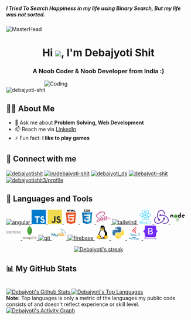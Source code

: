 <h5>I Tried To Search Happiness in my life using Binary Search, But my life was not sorted.</h5>

![MasterHead](https://www.synergisticit.com/wp-content/uploads/2021/08/Phoenix-Banner-Image.jpg)

<h1 align="center">Hi <img src="https://raw.githubusercontent.com/MartinHeinz/MartinHeinz/master/wave.gif" width="30px">, I'm Debajyoti Shit</h1>
<h3 align="center">A Noob Coder & Noob Developer from India :)</h3>

<img align="right" alt="Coding" width="400" src="https://cdn.dribbble.com/users/1162077/screenshots/3848914/programmer.gif">

<p align="left"> <img src="https://komarev.com/ghpvc/?username=debajyoti-shit&label=Profile%20views&color=0e75b6&theme=react&style=flat" alt="debajyoti-shit" /> </p>

## 🙋‍♂️ About Me

- 💬 Ask me about **Problem Solving, Web Development**
- 📫 Reach me via [LinkedIn](https://linkedin.com/in/debajyoti-shit)
- ⚡ Fun fact: **I like to play games**

## 🤙 Connect with me

<p align="left">
<a href="https://twitter.com/debajyotishit" target="blank"><img align="center" src="https://raw.githubusercontent.com/rahuldkjain/github-profile-readme-generator/master/src/images/icons/Social/twitter.svg" alt="debajyotishit" height="30" width="40" /></a>
<a href="https://linkedin.com/in/debajyoti-shit" target="blank"><img align="center" src="https://raw.githubusercontent.com/rahuldkjain/github-profile-readme-generator/master/src/images/icons/Social/linked-in-alt.svg" alt="in/debajyoti-shit" height="30" width="40" /></a>
<a href="https://instagram.com/debajyoti_ds" target="blank"><img align="center" src="https://raw.githubusercontent.com/rahuldkjain/github-profile-readme-generator/master/src/images/icons/Social/instagram.svg" alt="debajyoti_ds" height="30" width="40" /></a>
<a href="https://www.leetcode.com/debajyoti-shit" target="blank"><img align="center" src="https://raw.githubusercontent.com/rahuldkjain/github-profile-readme-generator/master/src/images/icons/Social/leet-code.svg" alt="debajyoti-shit" height="30" width="40" /></a>
<a href="https://auth.geeksforgeeks.org/user/debajyotishit3/profile" target="blank"><img align="center" src="https://raw.githubusercontent.com/rahuldkjain/github-profile-readme-generator/master/src/images/icons/Social/geeks-for-geeks.svg" alt="debajyotishit3/profile" height="30" width="40" /></a>
</p>

## 🚀 Languages and Tools

<p align="left"> 
  <a href="https://angular.io/" target="_blank" rel="noreferrer"> 
    <img src="https://angular.io/assets/images/logos/angular/angular.svg" alt="angular" width="40" height="40"/> 
  </a>
<!--   <a href="https://material.angular.io/" target="_blank" rel="noreferrer"> 
    <img src="https://angular.io/generated/images/marketing/conceptual/angular-material.png" alt="angular-material" width="40" height="40"/>
</a> -->

  <a href="https://www.typescriptlang.org/" target="_blank" rel="noreferrer"> 
    <img src="https://raw.githubusercontent.com/devicons/devicon/master/icons/typescript/typescript-original.svg" alt="typescript" width="40" height="40"/> 
  </a>
  <a href="https://developer.mozilla.org/en-US/docs/Web/JavaScript" target="_blank" rel="noreferrer"> 
    <img src="https://raw.githubusercontent.com/devicons/devicon/master/icons/javascript/javascript-original.svg" alt="javascript" width="40" height="40"/> 
  </a> 
  <a href="https://www.w3.org/html/" target="_blank" rel="noreferrer"> 
    <img src="https://raw.githubusercontent.com/devicons/devicon/master/icons/html5/html5-original-wordmark.svg" alt="html5" width="40" height="40"/> 
  </a> 
  <a href="https://www.w3schools.com/css/" target="_blank" rel="noreferrer"> 
    <img src="https://raw.githubusercontent.com/devicons/devicon/master/icons/css3/css3-original-wordmark.svg" alt="css3" width="40" height="40"/> 
  </a>
  <a href="https://sass-lang.com" target="_blank" rel="noreferrer"> 
    <img src="https://raw.githubusercontent.com/devicons/devicon/master/icons/sass/sass-original.svg" alt="sass" width="40" height="40"/> 
  </a> 
  <a href="https://tailwindcss.com/" target="_blank" rel="noreferrer"> 
    <img src="https://www.vectorlogo.zone/logos/tailwindcss/tailwindcss-icon.svg" alt="tailwind" width="40" height="40"/> 
  </a> 
  <a href="https://reactjs.org/" target="_blank" rel="noreferrer"> 
    <img src="https://raw.githubusercontent.com/devicons/devicon/master/icons/react/react-original-wordmark.svg" alt="react" width="40" height="40"/> 
  </a>
  <a href="https://redux.js.org" target="_blank" rel="noreferrer"> 
    <img src="https://raw.githubusercontent.com/devicons/devicon/master/icons/redux/redux-original.svg" alt="redux" width="40" height="40"/> 
  </a> 
  <a href="https://nodejs.org" target="_blank" rel="noreferrer"> 
    <img src="https://raw.githubusercontent.com/devicons/devicon/master/icons/nodejs/nodejs-original-wordmark.svg" alt="nodejs" width="40" height="40"/> 
  </a>
  <a href="https://expressjs.com" target="_blank" rel="noreferrer"> 
    <img src="https://raw.githubusercontent.com/devicons/devicon/master/icons/express/express-original-wordmark.svg" alt="express" width="40" height="40"/> 
  </a>
  <a href="https://www.mongodb.com/" target="_blank" rel="noreferrer"> 
    <img src="https://raw.githubusercontent.com/devicons/devicon/master/icons/mongodb/mongodb-original-wordmark.svg" alt="mongodb" width="40" height="40"/> 
  </a>
  <a href="https://git-scm.com/" target="_blank" rel="noreferrer"> 
    <img src="https://www.vectorlogo.zone/logos/git-scm/git-scm-icon.svg" alt="git" width="40" height="40"/> 
  </a>
  <a href="https://www.mysql.com/" target="_blank" rel="noreferrer"> 
    <img src="https://raw.githubusercontent.com/devicons/devicon/master/icons/mysql/mysql-original-wordmark.svg" alt="mysql" width="40" height="40"/> 
  </a>
  <a href="https://firebase.google.com/" target="_blank" rel="noreferrer"> 
    <img src="https://www.vectorlogo.zone/logos/firebase/firebase-icon.svg" alt="firebase" width="40" height="40"/> 
  </a>
  <a href="https://www.linux.org/" target="_blank" rel="noreferrer"> 
    <img src="https://raw.githubusercontent.com/devicons/devicon/master/icons/linux/linux-original.svg" alt="linux" width="40" height="40"/> 
  </a>
  <a href="https://www.python.org" target="_blank" rel="noreferrer"> 
    <img src="https://raw.githubusercontent.com/devicons/devicon/master/icons/python/python-original.svg" alt="python" width="40" height="40"/> 
  </a>
  <a href="https://www.java.com" target="_blank" rel="noreferrer"> 
    <img src="https://raw.githubusercontent.com/devicons/devicon/master/icons/java/java-original.svg" alt="java" width="40" height="40"/> 
  </a>
  <a href="https://getbootstrap.com" target="_blank" rel="noreferrer"> 
    <img src="https://raw.githubusercontent.com/devicons/devicon/master/icons/bootstrap/bootstrap-plain-wordmark.svg" alt="bootstrap" width="40" height="40"/> 
  </a>
</p>

<p align="center">
  <a href="https://github.com/Debajyoti-Shit/github-readme-streak-stats">
    <img title="🔥 Get streak stats for your profile at git.io/streak-stats" alt="Debajyoti's streak" src="https://github-readme-streak-stats.herokuapp.com/?user=Debajyoti-Shit&theme=black-ice&hide_border=true&stroke=0000&background=060A0CD0"/>
  </a>
</p>


## 📊 My GitHub Stats

<br/>
<a href="https://github.com/Debajyoti-Shit/github-readme-stats">
  <img alt="Debajyoti's Github Stats" src="https://github-readme-stats.vercel.app/api?username=Debajyoti-Shit&show_icons=true&count_private=true&theme=react&hide_border=true&bg_color=0D1117" />
</a>
<a href="https://github.com/Debajyoti-Shit/github-readme-stats">
  <img alt="Debajyoti's Top Languages" src="https://github-readme-stats.vercel.app/api/top-langs/?username=Debajyoti-Shit&langs_count=8&count_private=true&layout=compact&theme=react&hide_border=true&bg_color=0D1117" />
</a>

<br/>
<b>Note:</b> Top languages is only a metric of the languages my public code consists of and doesn't reflect experience or skill level.

<br/>

<a href="https://github.com/Debajyoti-Shit/github-readme-activity-graph">
  <img alt="Debajyoti's Activity Graph" src="https://activity-graph.herokuapp.com/graph?username=debajyoti-shit&bg_color=0D1117&color=5BCDEC&line=5BCDEC&point=FFFFFF&hide_border=true" />
</a>
